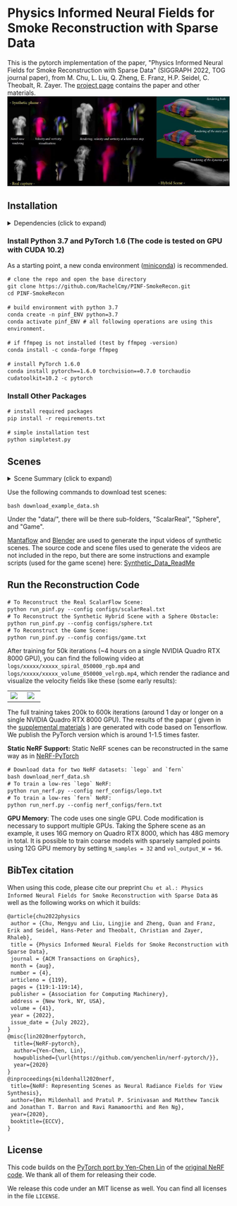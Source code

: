 # Physics Informed Neural Fields for Smoke Reconstruction with Sparse Data
This is the pytorch implementation of the paper, "Physics Informed Neural Fields for Smoke Reconstruction with Sparse Data" (SIGGRAPH 2022, TOG journal paper), from M. Chu, L. Liu, Q. Zheng, E. Franz, H.P. Seidel, C. Theobalt, R. Zayer. 
The [project page](https://people.mpi-inf.mpg.de/~mchu/projects/PI-NeRF/) contains the paper and other materials.  
![](./imgs/teaser.jpg)

## Installation

<details>
  <summary> Dependencies (click to expand) </summary>
  
  ### Dependencies
  - Python 3.7
  - PyTorch 1.6 (The code is tested on GPU with CUDA 10.2)
  - matplotlib
  - numpy
  - imageio
  - imageio-ffmpeg
  - configargparse  
</details>

### Install Python 3.7 and PyTorch 1.6 (The code is tested on GPU with CUDA 10.2)

As a starting point, a new conda environment ([miniconda](https://docs.conda.io/en/latest/miniconda.html)) is recommended.  
```
# clone the repo and open the base directory
git clone https://github.com/RachelCmy/PINF-SmokeRecon.git  
cd PINF-SmokeRecon

# build environment with python 3.7
conda create -n pinf_ENV python=3.7
conda activate pinf_ENV # all following operations are using this environment.

# if ffmpeg is not installed (test by ffmpeg -version)
conda install -c conda-forge ffmpeg

# install PyTorch 1.6.0
conda install pytorch==1.6.0 torchvision==0.7.0 torchaudio cudatoolkit=10.2 -c pytorch
```

### Install Other Packages
```
# install required packages
pip install -r requirements.txt

# simple installation test
python simpletest.py
```

## Scenes
<details>
  <summary> Scene Summary (click to expand) </summary>
  
  ### Scenes
  - Real Captures (provided by ScalarFlow and GlobalTrans)
  - Synthetic Scene: Sphere
  - Synthetic Scene: Game
</details>

Use the following commands to download test scenes:
```
bash download_example_data.sh
```
Under the "data/", there will be there sub-folders, "ScalarReal", "Sphere", and "Game".

[Mantaflow](http://www.mantaflow.com/) and [Blender](https://www.blender.org/) are used to generate the input videos of synthetic scenes. The source code and scene files used to generate the videos are not included in the repo, but there are some instructions and example scripts (used for the game scene) here: [Synthetic_Data_ReadMe](./data/Game/scripts/)


## Run the Reconstruction Code

```
# To Reconstruct the Real ScalarFlow Scene:
python run_pinf.py --config configs/scalarReal.txt
# To Reconstruct the Synthetic Hybrid Scene with a Sphere Obstacle:
python run_pinf.py --config configs/sphere.txt
# To Reconstruct the Game Scene:
python run_pinf.py --config configs/game.txt
```
After training for 50k iterations (~4 hours on a single NVIDIA Quadro RTX 8000 GPU), you can find the following video at `logs/xxxxx/xxxxx_spiral_050000_rgb.mp4` and `logs/xxxxx/xxxxx_volume_050000_velrgb.mp4`, which render the radiance and visualize the velocity fields like these (some early results):

<div>
<table width="100%" align="center" style="vertical-align:top">
  <tr style="text-align: center;">
    <td width="40%">
        <img width="100%"src="https://people.mpi-inf.mpg.de/~mchu/projects/PI-NeRF/content/sphere_test_spiral_050000_rgb.gif" >
    </td>
    <td width="60%">
    <img width="100%" src="https://people.mpi-inf.mpg.de/~mchu/projects/PI-NeRF/content/sphere_test_volume_050000_velrgb.gif" >
    </td>
  </tr>
</table>    
</div>

The full training takes 200k to 600k iterations (around 1 day or longer on a single NVIDIA Quadro RTX 8000 GPU). The results of the papar ( given in the [supplemental materials](https://people.mpi-inf.mpg.de/~mchu/projects/PI-NeRF/content/supplementary/ClickMe.html) ) are generated with code based on Tensorflow. We publish the PyTorch version which is around 1-1.5 times faster.

__Static NeRF Support:__ Static NeRF scenes can be reconstructed in the same way as in [NeRF-PyTorch](https://github.com/yenchenlin/nerf-pytorch)  

```
# Download data for two NeRF datasets: `lego` and `fern`
bash download_nerf_data.sh
# To train a low-res `lego` NeRF:
python run_nerf.py --config nerf_configs/lego.txt
# To train a low-res `fern` NeRF:
python run_nerf.py --config nerf_configs/fern.txt
```

__GPU Memory__: The code uses one single GPU. Code modification is necessary to support multiple GPUs. Taking the Sphere scene as an example, it uses 16G memory on Quadro RTX 8000, which has 48G memory in total. It is possible to train coarse models with sparsely sampled points using 12G GPU memory by setting ``N_samples = 32`` and ``vol_output_W = 96``.

## BibTex citation

When using this code, please cite our preprint ``Chu et al.: Physics Informed Neural Fields for Smoke Reconstruction with Sparse Data`` as well as the following works on which it builds:
```
@article{chu2022physics
 author = {Chu, Mengyu and Liu, Lingjie and Zheng, Quan and Franz, Erik and Seidel, Hans-Peter and Theobalt, Christian and Zayer, Rhaleb},
 title = {Physics Informed Neural Fields for Smoke Reconstruction with Sparse Data},
 journal = {ACM Transactions on Graphics},
 month = {aug},
 number = {4},
 articleno = {119},
 pages = {119:1-119:14},
 publisher = {Association for Computing Machinery},
 address = {New York, NY, USA},
 volume = {41},
 year = {2022},
 issue_date = {July 2022},
}
@misc{lin2020nerfpytorch,
  title={NeRF-pytorch},
  author={Yen-Chen, Lin},
  howpublished={\url{https://github.com/yenchenlin/nerf-pytorch/}},
  year={2020}
}
@inproceedings{mildenhall2020nerf,
 title={NeRF: Representing Scenes as Neural Radiance Fields for View Synthesis},
 author={Ben Mildenhall and Pratul P. Srinivasan and Matthew Tancik and Jonathan T. Barron and Ravi Ramamoorthi and Ren Ng},
 year={2020},
 booktitle={ECCV},
}
```

## License

This code builds on the [PyTorch port by Yen-Chen Lin](https://github.com/yenchenlin/nerf-pytorch) of the [original NeRF code](https://github.com/bmild/nerf). We thank all of them for releasing their code.

We release this code under an MIT license as well. You can find all licenses in the file `LICENSE`.